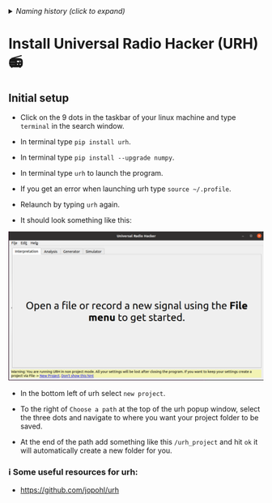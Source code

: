 <details><summary><i>Naming history (click to expand)</i></summary>
<pre>
2023 May 22: 010_Install_URH.md
</pre>
</details>

# Install Universal Radio Hacker (URH) 📻

## Initial setup   

- Click on the 9 dots in the taskbar of your linux machine and type `terminal` in the search window.

- In terminal type `pip install urh`.

- In terminal type `pip install --upgrade numpy`.

- In terminal type `urh` to launch the program.

- If you get an error when launching urh type `source ~/.profile`.

- Relaunch by typing `urh` again.

- It should look something like this:

![urh_screenshot.png](https://github.com/python-can-define-radio/sdr-course/blob/main/classroom_activities/Chx_Misc/Images/urh_screenshot.png?raw=true)  

- In the bottom left of urh select `new project`.

- To the right of `Choose a path` at the top of the urh popup window, select the three dots and navigate to where you want your project folder to be saved.

- At the end of the path add something like this `/urh_project` and hit `ok` it will automatically create a new folder for you.

### ℹ️ Some useful resources for urh:

- https://github.com/jopohl/urh

